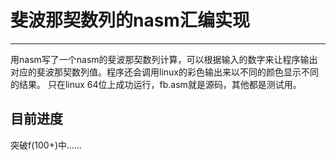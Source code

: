 # 斐波那契数列的nasm汇编实现

----------

用nasm写了一个nasm的斐波那契数列计算，可以根据输入的数字来让程序输出对应的斐波那契数列值。程序还会调用linux的彩色输出来以不同的颜色显示不同的结果。
只在linux 64位上成功运行，fb.asm就是源码，其他都是测试用。

## 目前进度

突破f(100+)中……
